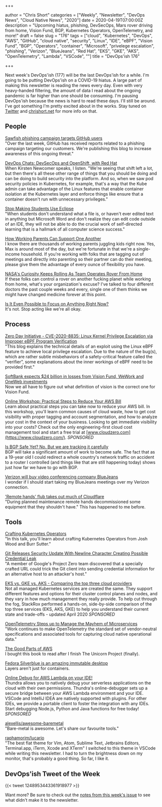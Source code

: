 +++

author = "Chris Short"
categories = ["Weekly", "Newsletter", "DevOps News", "Cloud Native News", "2020"]
date = 2020-04-19T07:00:00Z
description = "Upcoming hiatus, phishing, DevSecOps, Mars rover driving from home, Vision Fund, BGP, Kubernetes Operators, OpenTelemetry, and more!"
draft = false
slug = "176"
tags = ["cloud", "Kubernetes", "DevOps", "AWS", "GitHub", "cloud native", "security", "Linux", "IDE", "eBPF", "Vision Fund", "BGP", "Operators", "container", "Microsoft", "privelege escalation", "phishing", "Verizon", "BlueJeans", "Red Hat", "EKS", "GKE", "AKS", "OpenTelemetry", "Lambda", "VSCode", ""]
title = "DevOps'ish 176"

+++

Next week's DevOps'ish (177) will be the last DevOps'ish for a while. I'm going to be putting DevOps'ish on a COVID-19 hiatus. A large part of making this newsletter is reading the news every day. Even with very heavy-handed filtering, the amount of data I read about the ongoing pandemic is far higher than one should be consuming. I'm pausing DevOps'ish because the news is hard to read these days. I'll still be around. I've got something I'm pretty excited about in the works. Stay tuned on [Twitter](https://twitter.com/ChrisShort) and [chrishort.net](https://chrisshort.net) for more info on that.

## People

[Sawfish phishing campaign targets GitHub users](https://github.blog/2020-04-14-sawfish-phishing-campaign-targets-github-users/)  
"Over the last week, GitHub has received reports related to a phishing campaign targeting our customers. We're publishing this blog to increase awareness of this ongoing threat."

[DevOps Chats: DevSecOps and OpenShift, with Red Hat](https://devops.com/devops-chats-devsecops-and-openshift-with-red-hat/)  
When Kirsten Newcomer speaks, I listen. "We're seeing that shift left a lot, but then there's all these other range of things that you should be doing and can be doing to build security into the platform. And so, when we saw pod security policies in Kubernetes, for example, that's a way that the Kube admin can take advantage of the Linux features that enable container isolation at the Kubernetes layer and enforce things like ensure that a container doesn't run with unnecessary privileges."

[Stop Making Students Use Eclipse](https://nora.codes/post/stop-making-students-use-eclipse/)  
"When students don't understand what a file is, or haven't ever edited text in anything but Microsoft Word and don't realize they can edit code outside of an IDE, they will not be able to do the crucial work of self-directed learning that is a hallmark of all computer science success."

[How Working Parents Can Support One Another](https://hbr.org/2020/04/how-working-parents-can-support-one-another)  
I know there are thousands of working parents juggling kids right now. Yes, Max is around most of the day, but we're fortunate in that we're a single-income household. If you're working with folks that are tagging out of meetings and directly into parenting so their partner can do their meeting, please give them the advantage of every ounce of flexibility you have.

[NASA's Curiosity Keeps Rolling As Team Operates Rover From Home](https://www.nasa.gov/feature/jpl/nasas-curiosity-keeps-rolling-as-team-operates-rover-from-home)  
If these folks can control a rover on another fucking planet while working from home, what's your organization's excuse? I've talked to four different doctors the past couple weeks and every, single one of them thinks we might have changed medicine forever at this point.

[Is It Even Possible to Focus on Anything Right Now?](https://hbr.org/2020/04/is-it-even-possible-to-focus-on-anything-right-now)  
It's not. Stop acting like we're all okay.

## Process

[Zero Day Initiative - CVE-2020-8835: Linux Kernel Privilege Escalation via Improper eBPF Program Verification](https://www.thezdi.com/blog/2020/4/8/cve-2020-8835-linux-kernel-privilege-escalation-via-improper-ebpf-program-verification)  
"This blog explains the technical details of an exploit using the Linux eBPF feature to achieve local privilege escalation. Due to the nature of the bug(s), which are rather subtle misbehaviors of a safety-critical feature called the “verifier”, some explanations about the inner workings of eBPF need to be provided first."

[SoftBank expects $24 billion in losses from Vision Fund, WeWork and OneWeb investments](https://techcrunch.com/2020/04/13/softbank-expects-24-billion-in-losses-from-vision-fund-wework-and-oneweb-investments/)  
Now we all have to figure out what definition of vision is the correct one for Vision Fund.

[Online Workshop: Practical Steps to Reduce Your AWS Bill](https://devopsi.sh/practical-steps-4640e)  
Learn about practical steps you can take now to reduce your AWS bill. In this workshop, you'll learn common causes of cloud waste, how to get cost visibility with proper tagging and account segmentation, and how to analyze your cost in the context of your business. Looking to get immediate visibility into your costs? Check out the only engineering-first cloud cost management tool and start a free trial at [www.cloudzero.com](https://www.cloudzero.com/). *SPONSORED*

[Is BGP Safe Yet? No. But we are tracking it carefully](https://blog.cloudflare.com/is-bgp-safe-yet-rpki-routing-security-initiative/)  
BGP will take a significant amount of work to become safe. The fact that as a 19-year old I could redirect a whole country's network traffic on accident to a router I controlled (and things like that are still happening today) shows just how far we have to go with BGP.

[Verizon will buy video conferencing company BlueJeans](https://www.cnbc.com/2020/04/16/verizon-will-buy-video-conferencing-company-blue-jeans.html)  
I wonder if I should start taking my BlueJeans meetings over my Verizon connection.

['Remote hands' flub takes out much of Cloudflare](https://www.itnews.com.au/news/remote-hands-flub-takes-out-much-of-cloudflare-546752)  
"During planned maintenance remote hands decommissioned some equipment that they shouldn't have." This has happened to me before.

## Tools

[Crafting Kubernetes Operators](https://developers.redhat.com/blog/2020/04/15/crafting-kubernetes-operators/)  
"In this talk, you'll learn about crafting Kubernetes Operators from Josh Wood and Burr Sutter."

[Git Releases Security Update With Newline Character Creating Possible Credential Leak](https://www.phoronix.com/scan.php?page=news_item&px=Git-Newline-Leak-Vulnerability)  
"A member of Google's Project Zero team discovered that a specially crafted URL could trick the Git client into sending credential information for an alternative host to an attacker's host."

[EKS vs. GKE vs. AKS - Comparing the top three cloud providers](https://devopsi.sh/gke-aks-e3ad2)  
Not all managed Kubernetes services are created the same. They support different features and options for their cluster control planes and nodes, and they vary in how much management they really provide. To help cut through the fog, StackRox performed a hands-on, side-by-side comparison of the top three services (EKS, AKS, GKE) to help you understand their current state and trade-offs - updated April 2020 *SPONSORED*

[OpenTelemetry Steps up to Manage the Mayhem of Microservices](https://thenewstack.io/opentelemetry-steps-up-to-manage-the-mayhem-of-microservices/)  
"Work continues to make OpenTelemetry the standard set of vendor-neutral specifications and associated tools for capturing cloud native operational data."

[The Good Parts of AWS](https://gumroad.com/l/aws-good-parts)  
I bought this book to read after I finish The Unicorn Project (finally).

[Fedora Silverblue is an amazing immutable desktop](https://blog.christophersmart.com/2020/04/11/fedora-silverblue-is-an-amazing-immutable-desktop/)  
Layers aren't just for containers.

[Online Debug for AWS Lambda on your IDE!](https://devopsi.sh/aws-lambda-97890)  
Thundra allows you to natively debug your serverless applications on the cloud with their own permissions. Thundra's online-debugger sets up a secure bridge between your AWS Lambda environment and your IDE. VSCode and IntelliJ IDEA are natively supported with plugins. For other IDEs, we provide a portable client to foster the integration with any IDEs. Start debugging Node.js, Python and Java functions for free today! *SPONSORED*

[alexellis/awesome-baremetal](https://github.com/alexellis/awesome-baremetal)  
"Bare-metal is awesome. Let's share our favourite tools."

[raphamorim/lucario](https://github.com/raphamorim/lucario)  
"The best flat theme for Vim, Atom, Sublime Text, Jetbrains Editors, Terminal.app, iTerm, Xcode and XTerm" I switched to this theme in VSCode while writing this newsletter. I had to turn the brightness down on my monitor, that's probably a good thing. So far, I like it.

## DevOps'ish Tweet of the Week

{{< tweet 1248953443361918977 >}}

Want more? Be sure to check out the [notes from this week's issue](https://devopsish.com/176/notes/) to see what didn't make it to the newsletter.
